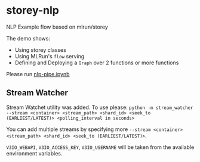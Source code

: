 # storey-nlp
NLP Example flow based on mlrun/storey

The demo shows:
- Using storey classes
- Using MLRun's `flow` serving
- Defining and Deploying a `Graph` over 2 functions or more functions

Please run [nlp-pipe.ipynb](./nlp-pipe.ipynb)

## Stream Watcher
Stream Watchet utility was added.
To use please:
`python -m stream_watcher --stream <container> <stream_path> <shard_id> <seek_to (EARLIEST/LATEST)> <polling_interval in seconds>`

You can add multiple streams by specifying more `--stream <container> <stream_path> <shard_id> <seek_to (EARLIEST/LATEST)>`.

`V3IO_WEBAPI`, `V3IO_ACCESS_KEY`, `V3IO_USERNAME` will be taken from the available environment variables.